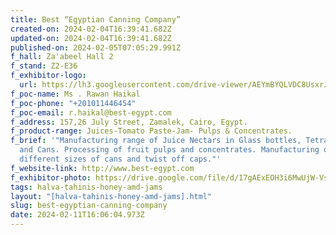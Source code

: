 ```yaml
---
title: Best “Egyptian Canning Company”
created-on: 2024-02-04T16:39:41.682Z
updated-on: 2024-02-04T16:39:41.682Z
published-on: 2024-02-05T07:05:29.991Z
f_hall: Za'abeel Hall 2
f_stand: Z2-E36
f_exhibitor-logo:
  url: https://lh3.googleusercontent.com/drive-viewer/AEYmBYQLVDC8UsxrJlVbGAeo0CTJJ5btFp0kfQqb2zPdWkSTJF1T-8tXhtMfSgROxU-DYcPxsk-UPvi6_Cfl2uD7czRuqDiWxg=s1600
f_poc-name: Ms . Rawan Haikal
f_poc-phone: "+201011446454"
f_poc-email: r.haikal@best-egypt.com
f_address: 157,26 July Street, Zamalek, Cairo, Egypt.
f_product-range: Juices-Tomato Paste-Jam- Pulps & Concentrates.
f_brief: '"Manufacturing range of Juice Nectars in Glass bottles, Tetra pack,
  and Cans. Processing of fruit pulps and concentrates. Manufacturing of
  different sizes of cans and twist off caps."'
f_website-link: http://www.best-egypt.com
f_exhibitor-photo: https://drive.google.com/file/d/17gAExEOH3i6MwUjW-VsPwfDp9h6BgILz/view?usp=drive_link
tags: halva-tahinis-honey-amd-jams
layout: "[halva-tahinis-honey-amd-jams].html"
slug: best-egyptian-canning-company
date: 2024-02-11T16:06:04.973Z
---
```

